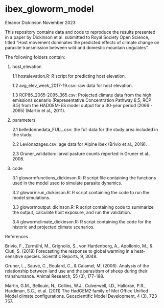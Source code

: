 # ibex_gloworm_model

Eleanor Dickinson November 2023

This repository contains data and code to reproduce the results presented in a paper by Dickinson et al. submitted to Royal Society Open Science, titled “Host movement dominates the predicted effects of climate change on parasite transmission between wild and domestic mountain ungulates”.

The following folders contain: 
1. host_elevation

     1.1 hostelevation.R: R script for predicting host elevation.

   1.2 avg_elev_week_2017-19.csv: raw data for host elevation.

   1.3 RCP85_2065-2095_365.csv: Projected climate data from the high emissions scenario (Representative Concentration Pathway 8.5; RCP 8.5) from the HADGEM-ES model output for a 30-year period (2066 - 2095) (Martin et al., 2011).
2. parameters

    2.1  belledonnedata_FULL.csv: the full data for the study area included in the study.
   
    2.2  Levionazages.csv: age data for Alpine ibex (Brivio et al., 2019).

   2.3 Gruner_validation: larval pasture counts reported in Gruner et al., 2008. 
3. code

     3.1 glowormfunctions_dickinson.R: R script file containing the functions used in the model used to simulate parasite dynamics.
   
     3.2 glowormrun_dickinson.R: R script containing the code to run the model simulations.

     3.3 glowormoutput_dicinson.R: R script containing code to summarize the output, calculate host exposure, and run the validation.

   3.4 glowormclimate_dickinson.R: R script containing the code for the historic and projected climate scenarios. 

     




References

Brivio, F., Zurmühl, M., Grignolio, S., von Hardenberg, A., Apollonio, M., & Ciuti, S. (2019) Forecasting the response to global warming in a heat-sensitive species. Scientific Reports, 9,  3048. 

Gruner, L., Sauvé, C., Boulard, C., & Calamel, M. (2006). Analysis of the relationship between land use and the parasitism of sheep during their transhumance. Animal Research, 55 (3), 177–188.

Martin, G.M., Bellouin, N., Collins, W.J., Culverwell, I.D., Halloran, P.R., Hardiman, S.C., et al. (2011) The HadGEM2 family of Met Office Unified Model climate configurations. Geoscientific Model Development, 4 (3), 723–757. 
